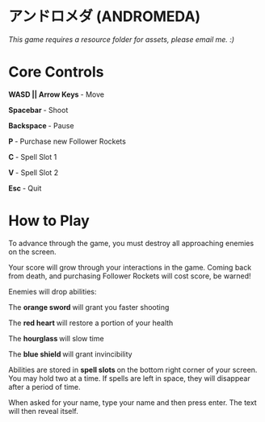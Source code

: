 # アンドロメダ (ANDROMEDA)

<i> This game requires a resource folder for assets, please email me. :) </i>

# Core Controls
<b> WASD || Arrow Keys </b> - Move

<b> Spacebar </b> - Shoot

<b> Backspace </b> - Pause

<b> P </b> - Purchase new Follower Rockets

<b> C </b> - Spell Slot 1

<b> V </b> - Spell Slot 2

<b> Esc </b> - Quit

# How to Play

To advance through the game, you must destroy all approaching enemies on the screen.

Your score will grow through your interactions in the game. Coming back from death, and purchasing Follower Rockets will cost score, be warned!

Enemies will drop abilities:

The <b> orange sword </b> will grant you faster shooting

The <b> red heart </b> will restore a portion of your health

The <b> hourglass </b> will slow time

The <b> blue shield </b> will grant invincibility

Abilities are stored in <b> spell slots </b> on the bottom right corner of your screen. You may hold two at a time. 
If spells are left in space, they will disappear after a period of time.

When asked for your name, type your name and then press enter. The text will then reveal itself.
